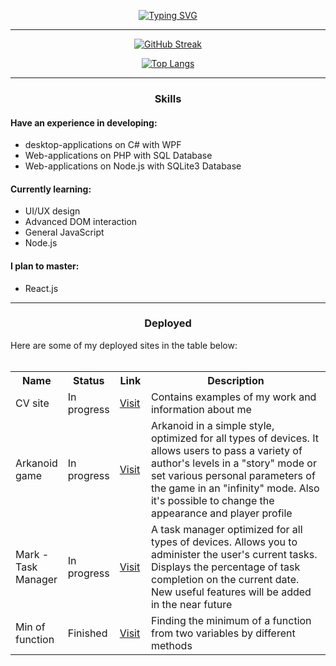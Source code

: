 <div align = "center">
  
[![Typing SVG](https://readme-typing-svg.demolab.com?font=Unbounded&weight=300&size=24&duration=2000&pause=150&color=8971EB&background=0000C400&center=true&vCenter=true&multiline=true&width=800&height=150&lines=Sup!;I'm+a+third-year+Computer+Science+student;Interested+in+Web-Design+and+Fullstack-Development)](https://git.io/typing-svg)
<hr>
  
[![GitHub Streak](https://github-readme-streak-stats.herokuapp.com/?user=perpetuumm0bi1e)](https://git.io/streak-stats)
  
[![Top Langs](https://github-readme-stats.vercel.app/api/top-langs/?username=perpetuumm0bi1e&layout=compact)](https://github.com/anuraghazra/github-readme-stats)
</div>
<hr>
<h3 align = "center">Skills</h3>
<h4>Have an experience in developing:</h4>
<ul>
  <li>desktop-applications on C# with WPF</li>
  <li>Web-applications on PHP with SQL Database</li>
  <li>Web-applications on Node.js with SQLite3 Database</li>
  </ul>

<h4>Currently learning:</h4>
<ul>
  <li>UI/UX design</li>
  <li>Advanced DOM interaction</li>
  <li>General JavaScript</li>
  <li>Node.js</li>
  </ul>
<h4>I plan to master:</h4>
<ul>
  <li>React.js</li>
  </ul>


<hr>
<h3 align ="center">Deployed</h3>
Here are some of my deployed sites in the table below:
<br><br>
<div align = "center">
  <table align='center'>
    <tr>
      <th width="15%">
        Name
      </th>
      <th width="15%">
        Status
      </th>
      <th width="10%">
        Link
      </th>
      <th width="60%">
        Description
      </th>
    </tr>
    <tr>
      <td>
        CV site
      </td>
      <td>
        In progress
      </td>
      <td>
  <a href="https://perpetuumm0bi1e.github.io/cvSite/">Visit</a>
      </td>
      <td>
        Сontains examples of my work and information about me
      </td>
    </tr>
    <tr>
      <td>
       Arkanoid game
      </td>
      <td>
        In progress
      </td>
      <td>
  <a href="https://perpetuumm0bi1e.github.io/Arkanoid/">Visit</a>
      </td>
      <td>
        Arkanoid in a simple style, optimized for all types of devices. It allows users to pass a variety of author's levels in a "story" mode or set various personal parameters of the game in an "infinity" mode. Also it's possible to change the appearance and player profile
      </td>
    </tr>
    <tr>
      <td>
       Mark - Task Manager
      </td>
      <td>
        In progress
      </td>
      <td>
  <a href="https://perpetuumm0bi1e.github.io/mark/">Visit</a>
      </td>
      <td>
        A task manager optimized for all types of devices. Allows you to administer the user's current tasks. Displays the percentage of task completion on the current date. New useful features will be added in the near future
      </td>
    </tr>
    <tr>
      <td>
       Min of function
      </td>
      <td>
        Finished
      </td>
      <td>
  <a href="https://perpetuumm0bi1e.github.io/minOfFunc/">Visit</a>
      </td>
      <td>
        Finding the minimum of a function from two variables by different methods
      </td>
    </tr>
    <table>
  <br>
  </div>
